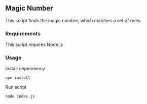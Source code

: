 ## Magic Number

This script finds the magic number, which matches a set of rules.

### Requirements

This script requires Node.js

### Usage

Install dependency
```
npm install
```

Run script
```
node index.js
```
